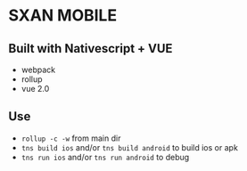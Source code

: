 # SXAN MOBILE

## Built with Nativescript + VUE
* webpack
* rollup
* vue 2.0

## Use

* `rollup -c -w` from main dir
* `tns build ios` and/or `tns build android` to build ios or apk
* `tns run ios` and/or `tns run android` to debug  

